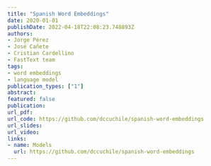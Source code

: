 ```yaml
---
title: "Spanish Word Embeddings"
date: 2020-01-01
publishDate: 2022-04-18T22:08:23.748893Z
authors:
- Jorge Pérez
- José Cañete
- Cristian Cardellino
- FastText team
tags:
- word embeddings
- language model
publication_types: ["1"]
abstract:
featured: false
publication:
url_pdf: 
url_code: https://github.com/dccuchile/spanish-word-embeddings
url_slides:
url_video:
links:
- name: Models
  url: https://github.com/dccuchile/spanish-word-embeddings
---
```

